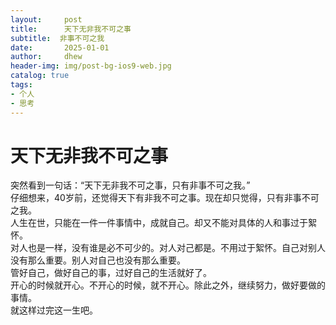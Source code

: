 ```yaml
---
layout:     post
title:      天下无非我不可之事
subtitle:  非事不可之我
date:       2025-01-01
author:     dhew
header-img: img/post-bg-ios9-web.jpg
catalog: true
tags:
- 个人
- 思考
---
```


# 天下无非我不可之事  

突然看到一句话：“天下无非我不可之事，只有非事不可之我。”  
仔细想来，40岁前，还觉得天下有非我不可之事。现在却只觉得，只有非事不可之我。  
人生在世，只能在一件一件事情中，成就自己。却又不能对具体的人和事过于絮怀。  
对人也是一样，没有谁是必不可少的。对人对己都是。不用过于絮怀。自己对别人没有那么重要。别人对自己也没有那么重要。  
管好自己，做好自己的事，过好自己的生活就好了。  
开心的时候就开心。不开心的时候，就不开心。除此之外，继续努力，做好要做的事情。  
就这样过完这一生吧。

